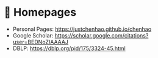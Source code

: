# 📎 Homepages
- Personal Pages: https://justchenhao.github.io/chenhao
- Google Scholar: https://scholar.google.com/citations?user=BEDNoZIAAAAJ
- DBLP: https://dblp.org/pid/175/3324-45.html
